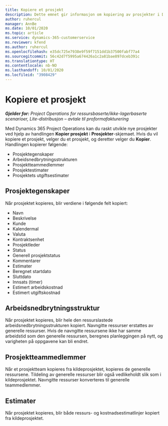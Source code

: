 ```yaml
---
title: Kopiere et prosjekt
description: Dette emnet gir informasjon om kopiering av prosjekter i Dynamics 365 Project Operations.
author: ruhercul
manager: AnnBe
ms.date: 10/01/2020
ms.topic: article
ms.service: dynamics-365-customerservice
ms.reviewer: kfend
ms.author: ruhercul
ms.openlocfilehash: e35dc725e7938e9f59f7151dd1b37500fabf77a4
ms.sourcegitcommit: 56c42d7f5995a674426a1c2a81bae897dceb391c
ms.translationtype: HT
ms.contentlocale: nb-NO
ms.lasthandoff: 10/01/2020
ms.locfileid: "3908429"
---
```

# <a name="copy-a-project"></a>Kopiere et prosjekt

_**Gjelder for:** Project Operations for ressursbaserte/ikke-lagerbaserte scenarioer, Lite-distribusjon – avtale til proformafakturering_

Med Dynamics 365 Project Operations kan du raskt utvikle nye prosjekter ved hjelp av handlingen **Kopier prosjekt** i **Prosjekter**-skjemaet. Hvis du vil kopiere et prosjekt, velger du et prosjekt, og deretter velger du **Kopier**. Handlingen kopierer følgende:

- Prosjektegenskaper
- Arbeidsnedbrytningsstrukturen
- Prosjektteammedlemmer
- Prosjektestimater
- Prosjektets utgiftsestimater

## <a name="project-properties"></a>Prosjektegenskaper

Når prosjektet kopieres, blir verdiene i følgende felt kopiert:

- Navn
- Beskrivelse
- Kunde
- Kalendermal
- Valuta
- Kontraktsenhet
- Prosjektleder
- Status
- Generell prosjektstatus
- Kommentarer
- Estimater
- Beregnet startdato
- Sluttdato
- Innsats (timer)
- Estimert arbeidskostnad
- Estimert utgiftskostnad

## <a name="work-breakdown-structure"></a>Arbeidsnedbrytningsstruktur

Når prosjektet kopieres, blir hele den ressurslastede arbeidsnedbrytningsstrukturen kopiert. Navngitte ressurser erstattes av generelle ressurser. Hvis de navngitte ressursene ikke har samme arbeidstid som den generelle ressursen, beregnes planleggingen på nytt, og varigheten på oppgavene kan bli endret.

## <a name="project-team-members"></a>Prosjektteammedlemmer

Når et prosjektteam kopieres fra kildeprosjektet, kopieres de generelle ressursene. Tildeling av generelle ressurser blir også vedlikeholdt slik som i kildeprosjektet. Navngitte ressurser konverteres til generelle teammedlemmer.

## <a name="estimates"></a>Estimater

Når prosjektet kopieres, blir både ressurs- og kostnadsestimatlinjer kopiert fra kildeprosjektet.